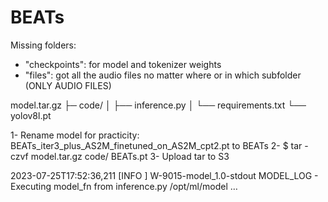 # BEATs

Missing folders:
- "checkpoints": for model and tokenizer weights
- "files": got all the audio files no matter where or in which subfolder (ONLY AUDIO FILES)


model.tar.gz
├─ code/
│ ├── inference.py
│ └── requirements.txt
└── yolov8l.pt

1- Rename model for practicity: BEATs_iter3_plus_AS2M_finetuned_on_AS2M_cpt2.pt
to BEATs
2- $ tar -czvf model.tar.gz code/ BEATs.pt
3- Upload tar to S3


2023-07-25T17:52:36,211 [INFO ] W-9015-model_1.0-stdout MODEL_LOG - Executing model_fn from inference.py /opt/ml/model …